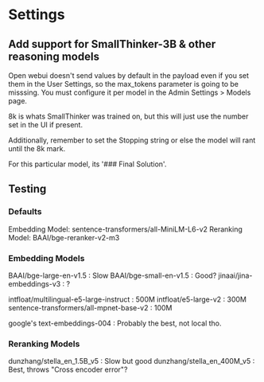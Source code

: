 # Settings

## Add support for SmallThinker-3B & other reasoning models

Open webui doesn't send values by default in the payload even if you set them in the User Settings, so the max_tokens parameter is going to be misssing. You must configure it per model in the Admin Settings > Models page.

8k is whats SmallThinker was trained on, but this will just use the number set in the UI if present.

Additionally, remember to set the Stopping string or else the model will rant until the 8k mark.

For this particular model, its '### Final Solution'.

## Testing

### Defaults

Embedding Model: sentence-transformers/all-MiniLM-L6-v2
Reranking Model: BAAI/bge-reranker-v2-m3

### Embedding Models

BAAI/bge-large-en-v1.5 : Slow
BAAI/bge-small-en-v1.5 : Good?
jinaai/jina-embeddings-v3 : ?

intfloat/multilingual-e5-large-instruct : 500M
intfloat/e5-large-v2 : 300M
sentence-transformers/all-mpnet-base-v2 : 100M

google's text-embeddings-004 : Probably the best, not local tho.

### Reranking Models

dunzhang/stella_en_1.5B_v5 : Slow but good
dunzhang/stella_en_400M_v5 : Best, throws "Cross encoder error"?
